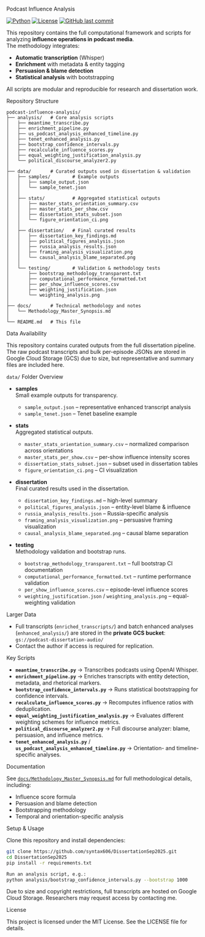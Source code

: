 Podcast Influence Analysis

[![Python](https://img.shields.io/badge/python-3.9%2B-blue)](https://www.python.org/)
[![License](https://img.shields.io/badge/license-MIT-green)](LICENSE)
[![GitHub last commit](https://img.shields.io/github/last-commit/syntax606/DissertationSep2025)](https://github.com/syntax606/DissertationSep2025)

This repository contains the full computational framework and scripts for analyzing **influence operations in podcast media**.  
The methodology integrates:

- **Automatic transcription** (Whisper)
- **Enrichment** with metadata & entity tagging  
- **Persuasion & blame detection**  
- **Statistical analysis** with bootstrapping  

All scripts are modular and reproducible for research and dissertation work.



Repository Structure

```
podcast-influence-analysis/
├── analysis/   # Core analysis scripts
│   ├── meantime_transcribe.py
│   ├── enrichment_pipeline.py
│   ├── us_podcast_analysis_enhanced_timeline.py
│   ├── tenet_enhanced_analysis.py
│   ├── bootstrap_confidence_intervals.py
│   ├── recalculate_influence_scores.py
│   ├── equal_weighting_justification_analysis.py
│   └── political_discourse_analyzer2.py
│
├── data/       # Curated outputs used in dissertation & validation
│   ├── samples/        # Example outputs
│   │   ├── sample_output.json
│   │   └── sample_tenet.json
│   │
│   ├── stats/          # Aggregated statistical outputs
│   │   ├── master_stats_orientation_summary.csv
│   │   ├── master_stats_per_show.csv
│   │   ├── dissertation_stats_subset.json
│   │   └── figure_orientation_ci.png
│   │
│   ├── dissertation/   # Final curated results
│   │   ├── dissertation_key_findings.md
│   │   ├── political_figures_analysis.json
│   │   ├── russia_analysis_results.json
│   │   ├── framing_analysis_visualization.png
│   │   └── causal_analysis_blame_separated.png
│   │
│   └── testing/        # Validation & methodology tests
│       ├── bootstrap_methodology_transparent.txt
│       ├── computational_performance_formatted.txt
│       ├── per_show_influence_scores.csv
│       ├── weighting_justification.json
│       └── weighting_analysis.png
│
├── docs/       # Technical methodology and notes
│   └── Methodology_Master_Synopsis.md
│
└── README.md   # This file
```



Data Availability

This repository contains curated outputs from the full dissertation pipeline.  
The raw podcast transcripts and bulk per-episode JSONs are stored in Google Cloud Storage (GCS) due to size, but representative and summary files are included here.


`data/` Folder Overview

- **samples**  
  Small example outputs for transparency.  
  - `sample_output.json` – representative enhanced transcript analysis  
  - `sample_tenet.json` – Tenet baseline example

- **stats**  
  Aggregated statistical outputs.  
  - `master_stats_orientation_summary.csv` – normalized comparison across orientations  
  - `master_stats_per_show.csv` – per-show influence intensity scores  
  - `dissertation_stats_subset.json` – subset used in dissertation tables  
  - `figure_orientation_ci.png` – CI visualization

- **dissertation**  
  Final curated results used in the dissertation.  
  - `dissertation_key_findings.md` – high-level summary  
  - `political_figures_analysis.json` – entity-level blame & influence  
  - `russia_analysis_results.json` – Russia-specific analysis  
  - `framing_analysis_visualization.png` – persuasive framing visualization  
  - `causal_analysis_blame_separated.png` – causal blame separation

- **testing**  
  Methodology validation and bootstrap runs.  
  - `bootstrap_methodology_transparent.txt` – full bootstrap CI documentation  
  - `computational_performance_formatted.txt` – runtime performance validation  
  - `per_show_influence_scores.csv` – episode-level influence scores  
  - `weighting_justification.json` / `weighting_analysis.png` – equal-weighting validation



Larger Data

- Full transcripts (`enriched_transcripts/`) and batch enhanced analyses (`enhanced_analysis/`) are stored in the **private GCS bucket**:  
  `gs://podcast-dissertation-audio/`  
- Contact the author if access is required for replication.




Key Scripts

- **`meantime_transcribe.py`** → Transcribes podcasts using OpenAI Whisper.  
- **`enrichment_pipeline.py`** → Enriches transcripts with entity detection, metadata, and rhetorical markers.  
- **`bootstrap_confidence_intervals.py`** → Runs statistical bootstrapping for confidence intervals.  
- **`recalculate_influence_scores.py`** → Recomputes influence ratios with deduplication.  
- **`equal_weighting_justification_analysis.py`** → Evaluates different weighting schemes for influence metrics.  
- **`political_discourse_analyzer2.py`** → Full discourse analyzer: blame, persuasion, and influence metrics.  
- **`tenet_enhanced_analysis.py`** / **`us_podcast_analysis_enhanced_timeline.py`** → Orientation- and timeline-specific analyses.  




Documentation

See [`docs/Methodology_Master_Synopsis.md`](docs/Methodology_Master_Synopsis.md) for full methodological details, including:  
- Influence score formula  
- Persuasion and blame detection  
- Bootstrapping methodology  
- Temporal and orientation-specific analysis  




Setup & Usage

Clone this repository and install dependencies:

```bash
git clone https://github.com/syntax606/DissertationSep2025.git
cd DissertationSep2025
pip install -r requirements.txt

Run an analysis script, e.g.:
python analysis/bootstrap_confidence_intervals.py --bootstrap 1000
```

Due to size and copyright restrictions, full transcripts are hosted on Google Cloud Storage. Researchers may request access by contacting me.



License

This project is licensed under the MIT License. See the LICENSE file for details.
